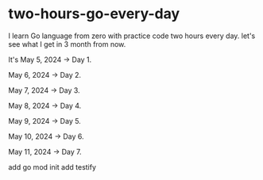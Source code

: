 # two-hours-go-every-day
I learn Go language from zero with practice code two hours every day.
let's see what I get in 3 month from now.

It's May 5, 2024 -> Day 1.

May 6, 2024 -> Day 2.

May 7, 2024 -> Day 3.

May 8, 2024 -> Day 4.

May 9, 2024 -> Day 5.

May 10, 2024 -> Day 6.

May 11, 2024 -> Day 7.

  add go mod init
  add testify 

